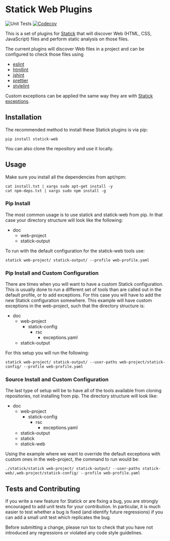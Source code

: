 # Statick Web Plugins

![Unit Tests](https://github.com/sscpac/statick-web/workflows/Unit%20Tests/badge.svg)
[![Codecov](https://codecov.io/gh/xydesa/statick-web/branch/master/graph/badge.svg)](https://codecov.io/gh/xydesa/statick-web)

This is a set of plugins for [Statick](https://github.com/sscpac/statick) that will discover Web (HTML, CSS, JavaScript)
files and perform static analysis on those files.

The current plugins will discover Web files in a project and can be configured to check those files using

* [eslint](https://eslint.org/)
* [htmllint](https://github.com/htmllint/htmllint)
* [jshint](https://jshint.com/)
* [prettier](https://prettier.io/)
* [stylelint](https://github.com/stylelint/stylelint)

Custom exceptions can be applied the same way they are with
[Statick exceptions](https://github.com/sscpac/statick/blob/master/GUIDE.md#exceptionsyaml).

## Installation

The recommended method to install these Statick plugins is via pip:

    pip install statick-web

You can also clone the repository and use it locally.

## Usage

Make sure you install all the dependencies from apt/npm:

    cat install.txt | xargs sudo apt-get install -y
    cat npm-deps.txt | xargs sudo npm install -g

### Pip Install

The most common usage is to use statick and statick-web from pip.
In that case your directory structure will look like the following:

* doc
  * web-project
  * statick-output

To run with the default configuration for the statick-web tools use:

    statick web-project/ statick-output/ --profile web-profile.yaml

### Pip Install and Custom Configuration

There are times when you will want to have a custom Statick configuration.
This is usually done to run a different set of tools than are called out in the default profile, or to add exceptions.
For this case you will have to add the new Statick configuration somewhere.
This example will have custom exceptions in the web-project, such that the directory structure is:

* doc
  * web-project
    * statick-config
      * rsc
        * exceptions.yaml
  * statick-output

For this setup you will run the following:

    statick web-project/ statick-output/ --user-paths web-project/statick-config/ --profile web-profile.yaml

### Source Install and Custom Configuration

The last type of setup will be to have all of the tools available from cloning repositories, not installing from pip.
The directory structure will look like:

* doc
  * web-project
    * statick-config
      * rsc
        * exceptions.yaml
  * statick-output
  * statick
  * statick-web

Using the example where we want to override the default exceptions with
custom ones in the web-project, the command to run would be:

    ./statick/statick web-project/ statick-output/ --user-paths statick-web/,web-project/statick-config/ --profile web-profile.yaml

## Tests and Contributing

If you write a new feature for Statick or are fixing a bug,
you are strongly encouraged to add unit tests for your contribution.
In particular, it is much easier to test whether a bug is fixed (and identify
future regressions) if you can add a small unit test which replicates the bug.

Before submitting a change, please run tox to check that you have not
introduced any regressions or violated any code style guidelines.
